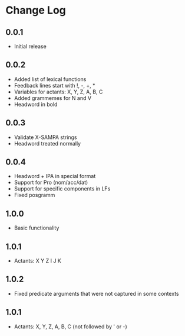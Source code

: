 # Change Log

## 0.0.1
- Initial release

## 0.0.2
- Added list of lexical functions
- Feedback lines start with !, -, +, *
- Variables for actants: X, Y, Z, A, B, C
- Added grammemes for N and V
- Headword in bold

## 0.0.3
 - Validate X-SAMPA strings
 - Headword treated normally

## 0.0.4
- Headword + IPA in special format
- Support for Pro (nom/acc/dat)
- Support for specific components in LFs
- Fixed posgramm

## 1.0.0
- Basic functionality

## 1.0.1
- Actants: X Y Z I J K

## 1.0.2
- Fixed predicate arguments that were not captured in some contexts

## 1.0.1
- Actants: X, Y, Z, A, B, C (not followed by ' or -)
